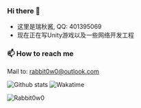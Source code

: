 ### Hi there 👋

- 这里是瑞秋酱, QQ: 401395069
- 现在正在写Unity游戏以及一些网络开发工程

### 📫 How to reach me
Mail to: rabbit0w0@outlook.com

![Github stats](https://github-readme-stats.vercel.app/api?username=Rabbit0w0&show_icons=true&include_all_commits=true&hide_border=true&theme=radical&count_private=true)
![Wakatime](https://github-readme-stats.vercel.app/api/wakatime?username=rabbit0w0?hide_border=true&theme=radical)

![Rabbit0w0](https://count.getloli.com/get/@Rabbit0w0)
